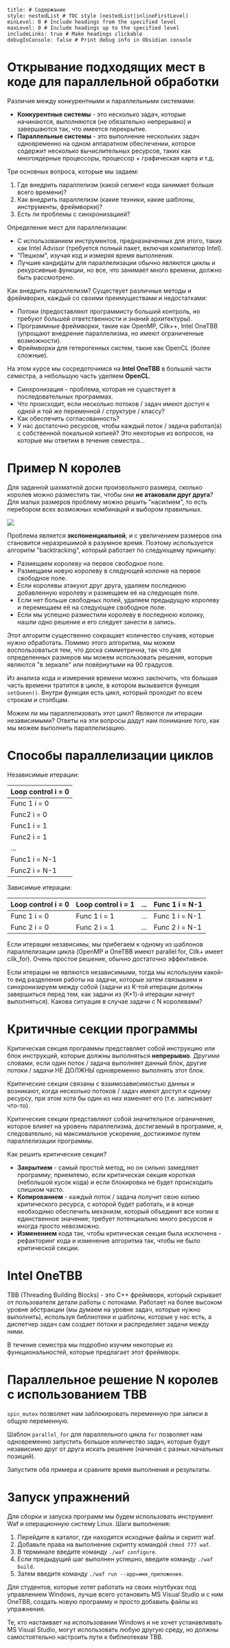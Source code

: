 ```table-of-contents
title: # Содержание
style: nestedList # TOC style (nestedList|inlineFirstLevel)
minLevel: 0 # Include headings from the specified level
maxLevel: 0 # Include headings up to the specified level
includeLinks: true # Make headings clickable
debugInConsole: false # Print debug info in Obsidian console
```
# Открывание подходящих мест в коде для параллельной обработки
Различия между конкурентными и параллельными системами:
- **Конкурентные системы** - это несколько задач, которые начинаются, выполняются (не обязательно непрерывно) и завершаются так, что имеется перекрытие.
- **Параллельные системы** - это выполнение нескольких задач одновременно на одном аппаратном обеспечении, которое содержит несколько вычислительных ресурсов, таких как многоядерные процессоры, процессор + графическая карта и т.д.

Три основных вопроса, которые мы задаем:
1. Где внедрить параллелизм (какой сегмент кода занимает больше всего времени)?
2. Как внедрить параллелизм (какие техники, какие шаблоны, инструменты, фреймворки)?
3. Есть ли проблемы с синхронизацией?

Определение мест для параллелизации:
- С использованием инструментов, предназначенных для этого, таких как Intel Advisor (требуется полный пакет, включая компилятор Intel).
- "Пешком", изучая код и измеряя время выполнения.
- Лучшие кандидаты для параллелизации обычно являются циклы и рекурсивные функции, но все, что занимает много времени, должно быть рассмотрено.

Как внедрить параллелизм? Существует различные методы и фреймворки, каждый со своими преимуществами и недостатками:
- Потоки (предоставляют программисту больший контроль, но требуют большей ответственности и знаний архитектуры).
- Программные фреймворки, такие как OpenMP, Cilk++, Intel OneTBB (упрощают внедрение параллелизма, но имеют ограниченные возможности).
- Фреймворки для гетерогенных систем, такие как OpenCL (более сложные).

На этом курсе мы сосредоточимся на **Intel OneTBB** в большей части семестра, а небольшую часть уделяем **OpenCL**.
- Синхронизация - проблема, которая не существует в последовательных программах.
- Что происходит, если несколько потоков / задач имеют доступ к одной и той же переменной / структуре / классу?
- Как обеспечить согласованность?
- У нас достаточно ресурсов, чтобы каждый поток / задача работал(а) с собственной локальной копией?
Это некоторые из вопросов, на которые мы ответим в течение семестра...
# Пример N королев
Для заданной шахматной доски произвольного размера, сколько королев можно разместить так, чтобы они **не атаковали друг друга**? Для малых размеров проблему можно решить "насилием", то есть перебором всех возможных комбинаций и выбором правильных.

![](Semester4/PP/rus/seminars/seminar%2001/imgs/1.png)

Проблема является **экспоненциальной**, и с увеличением размеров она становится неразрешимой в разумное время. Поэтому используется алгоритм "backtracking", который работает по следующему принципу:
- Размещаем королеву на первое свободное поле.
- Размещаем новую королеву в следующей колонке на первое свободное поле.
- Если королевы атакуют друг друга, удаляем последнюю добавленную королеву и размещаем её на следующее поле.
- Если нет больше свободных полей, удаляем предыдущую королеву и перемещаем её на следующее свободное поле.
- Если мы успешно разместили королеву в последнюю колонку, нашли одно решение и его следует занести в запись.

Этот алгоритм существенно сокращает количество случаев, которые нужно обработать. Помимо этого алгоритма, мы можем воспользоваться тем, что доска симметрична, так что для определенных размеров мы можем использовать решения, которые являются "в зеркале" или повёрнутыми на 90 градусов.

Из анализа кода и измерения времени можно заключить, что большая часть времени тратится в цикле, в котором вызывается функция `setQueen()`. Внутри функции есть цикл, который проходит по всем строкам и столбцам.

Можем ли мы параллелизовать этот цикл? Являются ли итерации независимыми? Ответы на эти вопросы дадут нам понимание того, как мы можем выполнить параллелизацию.

# Способы параллелизации циклов
Независимые итерации:

| Loop control i = 0 |
| ------------------ |
| Func 1 i = 0       |
| Func2 i = 0        |
| Func1 i = 1        |
| Func2 i = 1        |
| ...                |
| Func1 i = N-1      |
| Func2 i = N-1      |

Зависимые итерации:

| Loop control i = 0 | Loop control i = 1 | ...<br> | Func 1 i = N-1     |
| ------------------ | ------------------ | ------- | ------------------ |
| Func 1 i = 0<br>   | Func 1 i = 1<br>   | ...     | Func 1 i = N-1     |
| Func 2 i = 0       | Func 2 i = 1       | ...     | Func 2 i = N-1<br> |
Если итерации независимы, мы прибегаем к одному из шаблонов параллелизации цикла (OpenMP и OneTBB имеют parallel for, Cilk+ имеет cilk_for). Очень простое решение, обычно достаточно эффективное.

Если итерации не являются независимыми, тогда мы используем какой-то вид разделения работы на задачи, которые затем связываем и синхронизируем между собой (задачи из K-той итерации должны завершиться перед тем, как задачи из (K+1)-й итерации начнут выполняться). Какова ситуация в случае задачи с N королевами?
# Критичные секции программы
Критическая секция программы представляет собой инструкцию или блок инструкций, которые должны выполняться **непрерывно**. Другими словами, если один поток / задача выполняет данный блок, другие потоки / задачи НЕ ДОЛЖНЫ одновременно выполнять этот блок.

Критические секции связаны с взаимозависимостью данных и возникают, когда несколько потоков / задач имеют доступ к одному ресурсу, при этом хотя бы один из них изменяет его (т.е. записывает что-то).

Критические секции представляют собой значительное ограничение, которое влияет на уровень параллелизма, достигаемый в программе, и, следовательно, на максимальное ускорение, достижимое путем параллелизации программы.

Как решить критические секции?
- **Закрытием** - самый простой метод, но он сильно замедляет программу; приемлемо, если критическая секция короткая (небольшой кусок кода) и если блокировка не будет происходить слишком часто.
- **Копированием** - каждый поток / задача получит свою копию критического ресурса, с которой будет работать, и в конце необходимо обеспечить механизм, который объединит все копии в единственное значение; требует потенциально много ресурсов и иногда просто невозможно.
- **Изменением** кода так, чтобы критическая секция была исключена - рефакторинг кода и изменение алгоритма так, чтобы не было критической секции.
# Intel OneTBB
TBB (Threading Building Blocks) - это C++ фреймворк, который скрывает от пользователя детали работы с потоками. Работает на более высоком уровне абстракции (мы думаем на уровне задач, которые нужно выполнить), используя библиотеки и шаблоны, которые у нас есть, а диспетчер задач сам создает потоки и распределяет задачи между ними.

В течение семестра мы подробно изучим некоторые из функциональностей, которые предлагает этот фреймворк.
# Параллельное решение N королев с использованием TBB
`spin_mutex` позволяет нам заблокировать переменную при записи в общую переменную.

Шаблон `parallel_for` для параллельного цикла `for` позволяет нам одновременно запустить большое количество задач, которые будут независимо друг от друга искать решение (начиная с разных начальных позиций).

Запустите оба примера и сравните время выполнения и результаты.
# Запуск упражнений
Для сборки и запуска программ мы будем использовать инструмент Waf и операционную систему Linux.
Шаги выполнения:
1. Перейдите в каталог, где находятся исходные файлы и скрипт waf.
2. Добавьте права на выполнение скрипту командой `chmod 777 waf`.
3. В терминале введите команду `./waf configure`.
4. Если предыдущий шаг выполнен успешно, введите команду `./waf build`.
5. Затем введите команду `./waf run --app=имя_приложения`.

Для студентов, которые хотят работать на своих ноутбуках под управлением Windows, лучше всего установить MS Visual Studio и с ним OneTBB, создать новую программу и просто добавить файлы из упражнения.

Те, кто настаивает на использовании Windows и не хочет устанавливать MS Visual Studio, могут использовать любую другую среду, но должны самостоятельно настроить пути к библиотекам TBB.
